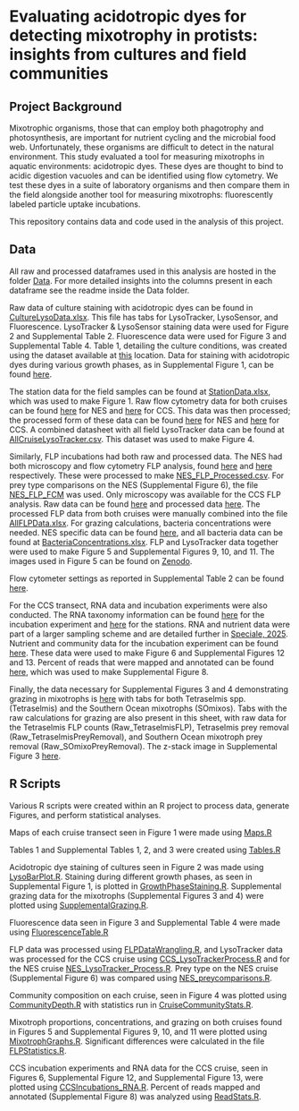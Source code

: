 # Evaluating acidotropic dyes for detecting mixotrophy in protists: insights from cultures and field communities

## Project Background
Mixotrophic organisms, those that can employ both phagotrophy and photosynthesis, are important for nutrient cycling and the microbial food web. Unfortunately, these organisms are difficult to detect in the natural environment. This study evaluated a tool for measuring mixotrophs in aquatic environments: acidotropic dyes. These dyes are thought to bind to acidic digestion vacuoles and can be identified using flow cytometry. We test these dyes in a suite of laboratory organisms and then compare them in the field alongside another tool for measuring mixotrophs: fluorescently labeled particle uptake incubations.

This repository contains data and code used in the analysis of this project. 
## Data
All raw and processed dataframes used in this analysis are hosted in the folder [Data](https://github.com/CohenLabUGA/AcidotropicDyes/tree/main/Data). For more detailed insights into the columns present in each dataframe see the readme inside the Data folder. 

Raw data of culture staining with acidotropic dyes can be found in [CultureLysoData.xlsx](https://github.com/CohenLabUGA/AcidotropicDyes/blob/main/Data/CultureLysoData.xlsx). This file has tabs for LysoTracker, LysoSensor, and Fluorescence. LysoTracker & LysoSensor staining data were used for Figure 2 and Supplemental Table 2. Fluorescence data were used for Figure 3 and Supplemental Table 4. Table 1, detailing the culture conditions, was created using the dataset available at [this](https://github.com/CohenLabUGA/AcidotropicDyes/blob/main/Data/Table1.xlsx) location. Data for staining with acidotropic dyes during various growth phases, as in Supplemental Figure 1, can be found [here](https://github.com/CohenLabUGA/AcidotropicDyes/blob/main/Data/StainingGrowthPhases.xlsx).

The station data for the field samples can be found at [StationData.xlsx](https://github.com/CohenLabUGA/AcidotropicDyes/blob/main/Data/StationData.xlsx), which was used to make Figure 1. Raw flow cytometry data for both cruises can be found [here](https://github.com/CohenLabUGA/AcidotropicDyes/blob/main/Data/20241205_NESLysoTrackerRaw.xlsx) for NES and [here](https://github.com/CohenLabUGA/AcidotropicDyes/blob/main/Data/20241203_CCSLysoTrackerRaw.xlsx) for CCS. This data was then processed; the processed form of these data can be found [here](https://github.com/CohenLabUGA/AcidotropicDyes/blob/main/Data/20241205_NESLysoTrackerProcessed.csv) for NES and [here](https://github.com/CohenLabUGA/AcidotropicDyes/blob/main/Data/20241203_CCSLysoTrackerProcessed.csv) for CCS. A combined datasheet with all field LysoTracker data can be found at [AllCruiseLysoTracker.csv](https://github.com/CohenLabUGA/AcidotropicDyes/blob/main/Data/AllCruiseLysoTracker.csv). This dataset was used to make Figure 4.

Similarly, FLP incubations had both raw and processed data. The NES had both microscopy and flow cytometry FLP analysis, found [here](https://github.com/CohenLabUGA/AcidotropicDyes/blob/main/Data/NES_FLP_Microscopy.xlsx) and [here](https://github.com/CohenLabUGA/AcidotropicDyes/blob/main/Data/NES_FLP_FCM.xlsx) respectively. These were processed to make [NES_FLP_Processed.csv](https://github.com/CohenLabUGA/AcidotropicDyes/blob/main/Data/NES_FLP_Processed.csv). For prey type comparisons on the NES (Supplemental Figure 6), the file [NES_FLP_FCM](https://github.com/CohenLabUGA/AcidotropicDyes/blob/main/Data/NES_FLP_FCM.xlsx) was used. Only microscopy was available for the CCS FLP analysis. Raw data can be found [here](https://github.com/CohenLabUGA/AcidotropicDyes/blob/main/Data/CCSRawFLP.xlsx) and processed data [here](https://github.com/CohenLabUGA/AcidotropicDyes/blob/main/Data/CCS_FLP_Processed.csv). The processed FLP data from both cruises were manually combined into the file [AllFLPData.xlsx](https://github.com/CohenLabUGA/AcidotropicDyes/blob/main/Data/AllFLPData.xlsx). For grazing calculations, bacteria concentrations were needed. NES specific data can be found [here](https://github.com/CohenLabUGA/AcidotropicDyes/blob/main/Data/NESBacteria.xlsx), and all bacteria data can be found at [BacteriaConcentrations.xlsx](https://github.com/CohenLabUGA/AcidotropicDyes/blob/main/Data/BacteriaConcentrations.xlsx). FLP and LysoTracker data together were used to make Figure 5 and Supplemental Figures 9, 10, and 11. The images used in Figure 5 can be found on [Zenodo](https://zenodo.org/records/17108625). 

Flow cytometer settings as reported in Supplemental Table 2 can be found [here](https://github.com/CohenLabUGA/AcidotropicDyes/blob/main/Data/FlowCytometerInfo.xlsx). 

For the CCS transect, RNA data and incubation experiments were also conducted. The RNA taxonomy information can be found [here](https://github.com/CohenLabUGA/AcidotropicDyes/blob/main/Data/CubiTaxa.xlsx) for the incubation experiment and [here](https://github.com/CohenLabUGA/AcidotropicDyes/blob/main/Data/station_protist_taxonomy.csv) for the stations. RNA and nutrient data were part of a larger sampling scheme and are detailed further in [Speciale, 2025](https://cdr.lib.unc.edu/concern/dissertations/3j333h201?locale=en).  Nutrient and community data for the incubation experiment can be found [here](https://github.com/CohenLabUGA/AcidotropicDyes/blob/main/Data/CCSIncubations.xlsx). These data were used to make Figure 6 and Supplemental Figures 12 and 13. Percent of reads that were mapped and annotated can be found [here](https://github.com/CohenLabUGA/AcidotropicDyes/blob/main/Data/PUPCYCLE_Reads_Stats.xlsx), which was used to make Supplemental Figure 8.

Finally, the data necessary for Supplemental Figures 3 and 4 demonstrating grazing in mixotrophs is [here](https://github.com/CohenLabUGA/AcidotropicDyes/blob/main/Data/SupplementalGrazing.xlsx) with tabs for both Tetraselmis spp. (Tetraselmis) and the Southern Ocean mixotrophs (SOmixos). Tabs with the raw calculations for grazing are also present in this sheet, with raw data for the Tetraselmis FLP counts (Raw_TetraselmisFLP), Tetraselmis prey removal (Raw_TetraselmisPreyRemoval), and Southern Ocean mixotroph prey removal (Raw_SOmixoPreyRemoval). The z-stack image in Supplemental Figure 3 [here](https://github.com/CohenLabUGA/AcidotropicDyes/blob/main/Data/TetraZStack-1.png). 
## R Scripts
Various R scripts were created within an R project to process data, generate Figures, and perform statistical analyses. 

Maps of each cruise transect seen in Figure 1 were made using [Maps.R](https://github.com/CohenLabUGA/AcidotropicDyes/blob/main/Code/Maps.R)

Tables 1 and Supplemental Tables 1, 2, and 3 were created using [Tables.R](https://github.com/CohenLabUGA/AcidotropicDyes/blob/main/Code/Tables.R)

Acidotropic dye staining of cultures seen in Figure 2 was made using [LysoBarPlot.R](https://github.com/CohenLabUGA/AcidotropicDyes/blob/main/Code/LysoBarPlot.R). Staining during different growth phases, as seen in Supplemental Figure 1, is plotted in [GrowthPhaseStaining.R](https://github.com/CohenLabUGA/AcidotropicDyes/blob/main/Code/GrowthPhaseStaining.R). Supplemental grazing data for the mixotrophs (Supplemental Figures 3 and 4) were plotted using [SupplementalGrazing.R](https://github.com/CohenLabUGA/AcidotropicDyes/blob/main/Code/SupplementalGrazing.R).

Fluorescence data seen in Figure 3 and Supplemental Table 4 were made using [FluorescenceTable.R](https://github.com/CohenLabUGA/AcidotropicDyes/blob/main/Code/FluoresenceTable.R)

FLP data was processed using [FLPDataWrangling.R](https://github.com/CohenLabUGA/AcidotropicDyes/blob/main/Code/FLPDataWrangling.R), and LysoTracker data was processed for the CCS cruise using [CCS_LysoTrackerProcess.R](https://github.com/CohenLabUGA/AcidotropicDyes/blob/main/Code/CCS_LysoTrackerProcess.R) and for the NES cruise [NES_LysoTracker_Process.R](https://github.com/CohenLabUGA/AcidotropicDyes/blob/main/Code/NES_LysoTracker_Process.R). Prey type on the NES cruise (Supplemental Figure 6) was compared using [NES_preycomparisons.R](https://github.com/CohenLabUGA/AcidotropicDyes/blob/main/Code/NES_preycomparisons.R).

Community composition on each cruise, seen in Figure 4 was plotted using [CommunityDepth.R](https://github.com/CohenLabUGA/AcidotropicDyes/blob/main/Code/CommunityDepth.R) with statistics run in [CruiseCommunityStats.R](https://github.com/CohenLabUGA/AcidotropicDyes/blob/main/Code/CruiseCommunityStats.R). 

Mixotroph proportions, concentrations, and grazing on both cruises found in Figures 5 and Supplemental Figures 9, 10, and 11 were plotted using [MixotrophGraphs.R](https://github.com/CohenLabUGA/AcidotropicDyes/blob/main/Code/MixotrophGraphs.R). Significant differences were calculated in the file [FLPStatistics.R](https://github.com/CohenLabUGA/AcidotropicDyes/blob/main/Code/FLPStatistics.R). 

CCS incubation experiments and RNA data for the CCS cruise, seen in Figures 6, Supplemental Figure 12, and Supplemental Figure 13, were plotted using [CCSIncubations_RNA.R](https://github.com/CohenLabUGA/AcidotropicDyes/blob/main/Code/CCSIncubations_RNA.R). Percent of reads mapped and annotated (Supplemental Figure 8) was analyzed using [ReadStats.R](https://github.com/CohenLabUGA/AcidotropicDyes/blob/main/Code/ReadStats.R).
